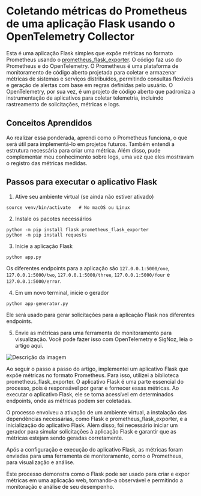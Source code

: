 # Coletando métricas do Prometheus de uma aplicação Flask usando o OpenTelemetry Collector

Esta é uma aplicação Flask simples que expõe métricas no formato Prometheus usando o [prometheus_flask_exporter](https://github.com/rycus86/prometheus_flask_exporter). O código faz uso do Prometheus e do OpenTelemetry. O Prometheus é uma plataforma de monitoramento de código aberto projetada para coletar e armazenar métricas de sistemas e serviços distribuídos, permitindo consultas flexíveis e geração de alertas com base em regras definidas pelo usuário. O OpenTelemetry, por sua vez, é um projeto de código aberto que padroniza a instrumentação de aplicativos para coletar telemetria, incluindo rastreamento de solicitações, métricas e logs.

## Conceitos Aprendidos

Ao realizar essa ponderada, aprendi como o Prometheus funciona, o que será útil para implementá-lo em projetos futuros. Também entendi a estrutura necessária para criar uma métrica. Além disso, pude complementar meu conhecimento sobre logs, uma vez que eles mostravam o registro das métricas medidas.

## Passos para executar o aplicativo Flask

1. Ative seu ambiente virtual (se ainda não estiver ativado)
```
source venv/bin/activate   # No macOS ou Linux
```

2. Instale os pacotes necessários
```
python -m pip install flask prometheus_flask_exporter
python -m pip install requests
```

3. Inicie a aplicação Flask
```
python app.py
```

Os diferentes endpoints para a aplicação são `127.0.0.1:5000/one`, `127.0.0.1:5000/two`, `127.0.0.1:5000/three`, `127.0.0.1:5000/four` e `127.0.0.1:5000/error`.

4. Em um novo terminal, inicie o gerador
```
python app-generator.py
```
Ele será usado para gerar solicitações para a aplicação Flask nos diferentes endpoints.

5. Envie as métricas para uma ferramenta de monitoramento para visualização. Você pode fazer isso com OpenTelemetry e SigNoz, leia o artigo aqui.

![Descrição da imagem](https://dev-to-uploads.s3.amazonaws.com/uploads/articles/cbzf58qelvvm2tmb4mn6.png)




Ao seguir o passo a passo do artigo, implementei um aplicativo Flask que expõe métricas no formato Prometheus. Para isso, utilizei a biblioteca prometheus_flask_exporter. O aplicativo Flask é uma parte essencial do processo, pois é responsável por gerar e fornecer essas métricas. Ao executar o aplicativo Flask, ele se torna acessível em determinados endpoints, onde as métricas podem ser coletadas.

O processo envolveu a ativação de um ambiente virtual, a instalação das dependências necessárias, como Flask e prometheus_flask_exporter, e a inicialização do aplicativo Flask. Além disso, foi necessário iniciar um gerador para simular solicitações à aplicação Flask e garantir que as métricas estejam sendo geradas corretamente.

Após a configuração e execução do aplicativo Flask, as métricas foram enviadas para uma ferramenta de monitoramento, como o Prometheus, para visualização e análise.

Este processo demonstra como o Flask pode ser usado para criar e expor métricas em uma aplicação web, tornando-a observável e permitindo a monitoração e análise de seu desempenho.
